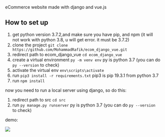 eCommerce website made with django and vue.js

## How to set up

1. get python version 3.7.2,and make sure you have pip, and npm (it will not work with python 3.8, u will get error. it must be 3.7.2)
2. clone the project `git clone https://github.com/MohammadRafik/ecom_django_vue.git`
3. redirect path to ecom_django_vue `cd ecom_django_vue`
4. create a virtual environment `py -m venv env` py is python 3.7 (you can do `py --version` to check)
5. activate the virtual env `env\scripts\activate`
6. run `pip3 install -r requirements.txt` pip3 is pip 19.3.1 from python 3.7
7. run `npm install`

now you need to run a local server using django, so do this:
1. redirect path to src `cd src`
2. run `py manage.py runserver` py is python 3.7 (you can do `py --version` to check)


demo: 

![](ecom_demo.gif)
